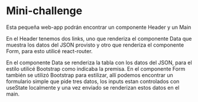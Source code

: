 # Mini-challenge

Esta pequeña web-app podrán encontrar un componente Header y un Main

En el Header tenemos dos links, uno que renderiza el componente Data que muestra los datos del JSON provisto y otro que renderiza el componente Form, para esto utilicé react-router.

En el componente Data se renderiza la tabla con los datos del JSON, para el estilo utilicé Bootstrap como indicaba la premisa. En el componente Form también se utilizó Bootstrap para estilizar, allí podemos encontrar un formulario simple que pide tres datos, los inputs estan controlados con useState localmente y una vez enviado se renderizan estos datos en el main.